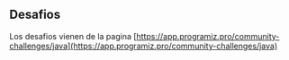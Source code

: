 ## Desafios 

 Los desafios vienen de la pagina [https://app.programiz.pro/community-challenges/java](https://app.programiz.pro/community-challenges/java)